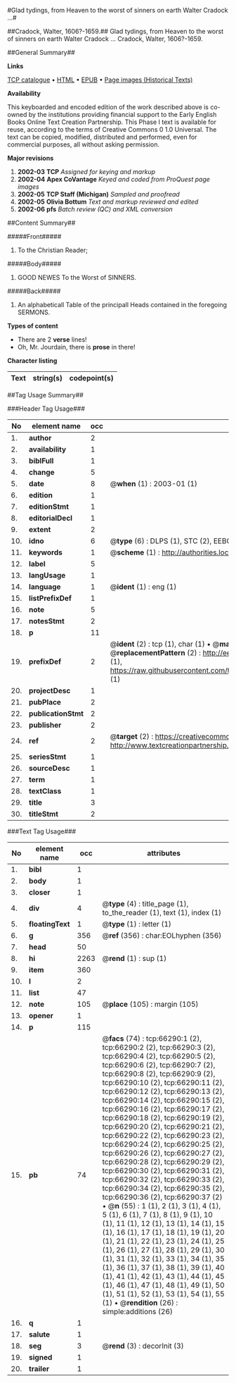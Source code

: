 #Glad tydings, from Heaven to the worst of sinners on earth Walter Cradock ...#

##Cradock, Walter, 1606?-1659.##
Glad tydings, from Heaven to the worst of sinners on earth Walter Cradock ...
Cradock, Walter, 1606?-1659.

##General Summary##

**Links**

[TCP catalogue](http://www.ota.ox.ac.uk/tcp/)  • 
[HTML](http://tei.it.ox.ac.uk/tcp/Texts-HTML/free/A34/A34879.html)  • 
[EPUB](http://tei.it.ox.ac.uk/tcp/Texts-EPUB/free/A34/A34879.epub) • 
[Page images (Historical Texts)](https://data.historicaltexts.jisc.ac.uk/view?pubId=eebo-12720434e&pageId=eebo-12720434e-66290-1)

**Availability**

This keyboarded and encoded edition of the
	       work described above is co-owned by the institutions
	       providing financial support to the Early English Books
	       Online Text Creation Partnership. This Phase I text is
	       available for reuse, according to the terms of Creative
	       Commons 0 1.0 Universal. The text can be copied,
	       modified, distributed and performed, even for
	       commercial purposes, all without asking permission.

**Major revisions**

1. __2002-03__ __TCP__ *Assigned for keying and markup*
1. __2002-04__ __Apex CoVantage__ *Keyed and coded from ProQuest page images*
1. __2002-05__ __TCP Staff (Michigan)__ *Sampled and proofread*
1. __2002-05__ __Olivia Bottum__ *Text and markup reviewed and edited*
1. __2002-06__ __pfs__ *Batch review (QC) and XML conversion*

##Content Summary##

#####Front#####

1. To the Christian Reader;

#####Body#####

1. GOOD NEWES To the Worst of SINNERS.

#####Back#####

1. An alphabeticall Table of the principall Heads contained in the foregoing SERMONS.

**Types of content**

  * There are 2 **verse** lines!
  * Oh, Mr. Jourdain, there is **prose** in there!

**Character listing**


|Text|string(s)|codepoint(s)|
|---|---|---|

##Tag Usage Summary##

###Header Tag Usage###

|No|element name|occ|attributes|
|---|---|---|---|
|1.|__author__|2||
|2.|__availability__|1||
|3.|__biblFull__|1||
|4.|__change__|5||
|5.|__date__|8| @__when__ (1) : 2003-01 (1)|
|6.|__edition__|1||
|7.|__editionStmt__|1||
|8.|__editorialDecl__|1||
|9.|__extent__|2||
|10.|__idno__|6| @__type__ (6) : DLPS (1), STC (2), EEBO-CITATION (1), OCLC (1), VID (1)|
|11.|__keywords__|1| @__scheme__ (1) : http://authorities.loc.gov/ (1)|
|12.|__label__|5||
|13.|__langUsage__|1||
|14.|__language__|1| @__ident__ (1) : eng (1)|
|15.|__listPrefixDef__|1||
|16.|__note__|5||
|17.|__notesStmt__|2||
|18.|__p__|11||
|19.|__prefixDef__|2| @__ident__ (2) : tcp (1), char (1)  •  @__matchPattern__ (2) : ([0-9\-]+):([0-9IVX]+) (1), (.+) (1)  •  @__replacementPattern__ (2) : http://eebo.chadwyck.com/downloadtiff?vid=$1&page=$2 (1), https://raw.githubusercontent.com/textcreationpartnership/Texts/master/tcpchars.xml#$1 (1)|
|20.|__projectDesc__|1||
|21.|__pubPlace__|2||
|22.|__publicationStmt__|2||
|23.|__publisher__|2||
|24.|__ref__|2| @__target__ (2) : https://creativecommons.org/publicdomain/zero/1.0/ (1), http://www.textcreationpartnership.org/docs/. (1)|
|25.|__seriesStmt__|1||
|26.|__sourceDesc__|1||
|27.|__term__|1||
|28.|__textClass__|1||
|29.|__title__|3||
|30.|__titleStmt__|2||


###Text Tag Usage###

|No|element name|occ|attributes|
|---|---|---|---|
|1.|__bibl__|1||
|2.|__body__|1||
|3.|__closer__|1||
|4.|__div__|4| @__type__ (4) : title_page (1), to_the_reader (1), text (1), index (1)|
|5.|__floatingText__|1| @__type__ (1) : letter (1)|
|6.|__g__|356| @__ref__ (356) : char:EOLhyphen (356)|
|7.|__head__|50||
|8.|__hi__|2263| @__rend__ (1) : sup (1)|
|9.|__item__|360||
|10.|__l__|2||
|11.|__list__|47||
|12.|__note__|105| @__place__ (105) : margin (105)|
|13.|__opener__|1||
|14.|__p__|115||
|15.|__pb__|74| @__facs__ (74) : tcp:66290:1 (2), tcp:66290:2 (2), tcp:66290:3 (2), tcp:66290:4 (2), tcp:66290:5 (2), tcp:66290:6 (2), tcp:66290:7 (2), tcp:66290:8 (2), tcp:66290:9 (2), tcp:66290:10 (2), tcp:66290:11 (2), tcp:66290:12 (2), tcp:66290:13 (2), tcp:66290:14 (2), tcp:66290:15 (2), tcp:66290:16 (2), tcp:66290:17 (2), tcp:66290:18 (2), tcp:66290:19 (2), tcp:66290:20 (2), tcp:66290:21 (2), tcp:66290:22 (2), tcp:66290:23 (2), tcp:66290:24 (2), tcp:66290:25 (2), tcp:66290:26 (2), tcp:66290:27 (2), tcp:66290:28 (2), tcp:66290:29 (2), tcp:66290:30 (2), tcp:66290:31 (2), tcp:66290:32 (2), tcp:66290:33 (2), tcp:66290:34 (2), tcp:66290:35 (2), tcp:66290:36 (2), tcp:66290:37 (2)  •  @__n__ (55) : 1 (1), 2 (1), 3 (1), 4 (1), 5 (1), 6 (1), 7 (1), 8 (1), 9 (1), 10 (1), 11 (1), 12 (1), 13 (1), 14 (1), 15 (1), 16 (1), 17 (1), 18 (1), 19 (1), 20 (1), 21 (1), 22 (1), 23 (1), 24 (1), 25 (1), 26 (1), 27 (1), 28 (1), 29 (1), 30 (1), 31 (1), 32 (1), 33 (1), 34 (1), 35 (1), 36 (1), 37 (1), 38 (1), 39 (1), 40 (1), 41 (1), 42 (1), 43 (1), 44 (1), 45 (1), 46 (1), 47 (1), 48 (1), 49 (1), 50 (1), 51 (1), 52 (1), 53 (1), 54 (1), 55 (1)  •  @__rendition__ (26) : simple:additions (26)|
|16.|__q__|1||
|17.|__salute__|1||
|18.|__seg__|3| @__rend__ (3) : decorInit (3)|
|19.|__signed__|1||
|20.|__trailer__|1||
